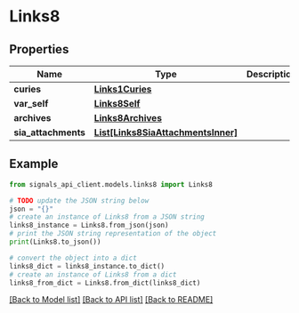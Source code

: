 # Links8


## Properties

Name | Type | Description | Notes
------------ | ------------- | ------------- | -------------
**curies** | [**Links1Curies**](Links1Curies.md) |  | [optional] 
**var_self** | [**Links8Self**](Links8Self.md) |  | [optional] 
**archives** | [**Links8Archives**](Links8Archives.md) |  | [optional] 
**sia_attachments** | [**List[Links8SiaAttachmentsInner]**](Links8SiaAttachmentsInner.md) |  | [optional] 

## Example

```python
from signals_api_client.models.links8 import Links8

# TODO update the JSON string below
json = "{}"
# create an instance of Links8 from a JSON string
links8_instance = Links8.from_json(json)
# print the JSON string representation of the object
print(Links8.to_json())

# convert the object into a dict
links8_dict = links8_instance.to_dict()
# create an instance of Links8 from a dict
links8_from_dict = Links8.from_dict(links8_dict)
```
[[Back to Model list]](../README.md#documentation-for-models) [[Back to API list]](../README.md#documentation-for-api-endpoints) [[Back to README]](../README.md)


